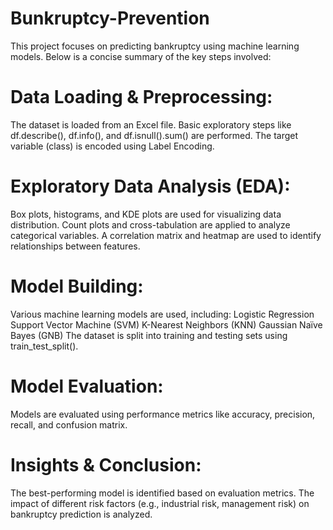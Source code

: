 # Bunkruptcy-Prevention
This project focuses on predicting bankruptcy using machine learning models. Below is a concise summary of the key steps involved:

# Data Loading & Preprocessing:
The dataset is loaded from an Excel file.
Basic exploratory steps like df.describe(), df.info(), and df.isnull().sum() are performed.
The target variable (class) is encoded using Label Encoding.

# Exploratory Data Analysis (EDA):
Box plots, histograms, and KDE plots are used for visualizing data distribution.
Count plots and cross-tabulation are applied to analyze categorical variables.
A correlation matrix and heatmap are used to identify relationships between features.

# Model Building:
Various machine learning models are used, including:
Logistic Regression
Support Vector Machine (SVM)
K-Nearest Neighbors (KNN)
Gaussian Naïve Bayes (GNB)
The dataset is split into training and testing sets using train_test_split().

# Model Evaluation:
Models are evaluated using performance metrics like accuracy, precision, recall, and confusion matrix.

# Insights & Conclusion:
The best-performing model is identified based on evaluation metrics.
The impact of different risk factors (e.g., industrial risk, management risk) on bankruptcy prediction is analyzed.
